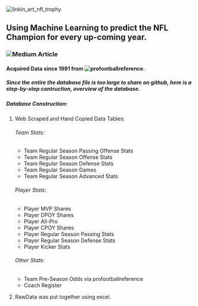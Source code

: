 ![linkin_art_nfl_trophy](https://github.com/allenjake440/NFL_Champion/assets/134075534/0657811b-27c3-4064-aef3-ea8c8de335ef)

## Using Machine Learning to predict the NFL Champion for every up-coming year.

### ![Medium Article](https://allenjake440.medium.com/predicting-the-nfl-champion-with-machine-learning-7c6eede5a4d2)

#### Acquired Data since 1991 from ![profootballreference](https://www.pro-football-reference.com/).
##### Since the entire the database file is too large to share on github, here is a step-by-step contruction, overview of the database.
##### Database Construction:
1. Web Scraped and Hand Copied Data Tables:
   ###### Team Stats:
   - Team Regular Season Passing Offense Stats
   - Team Regular Season Offense Stats
   - Team Regular Season Defense Stats
   - Team Regular Season Games 
   - Team Regular Season Advanced Stats
   ###### Player Stats:
   - Player MVP Shares
   - Player DPOY Shares
   - Player All-Pro
   - Player CPOY Shares
   - Player Regular Season Passing Stats
   - Player Regular Season Defense Stats
   - Player Kicker Stats
   ###### Other Stats:
   - Team Pre-Season Odds via profootballreference
   - Coach Register
  
2. RawData was put together using excel.



